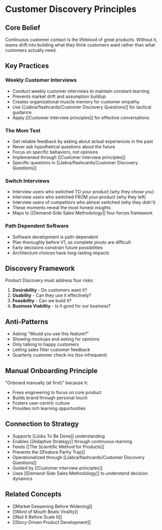 # Customer Discovery Principles

## Core Belief

Continuous customer contact is the lifeblood of great products. Without it, teams drift into building what they think customers want rather than what customers actually need.

## Key Practices

### Weekly Customer Interviews
- Conduct weekly customer interviews to maintain constant learning
- Prevents market drift and assumption buildup
- Creates organizational muscle memory for customer empathy
- Use [[Jabra/flashcards/Customer Discovery Questions]] for tactical guidance
- Apply [[Customer interview principles]] for effective conversations

### The Mom Test
- Get reliable feedback by asking about actual experiences in the past
- Never ask hypothetical questions about the future
- Focus on specific behaviors, not opinions
- Implemented through [[Customer interview principles]]
- Specific questions in [[Jabra/flashcards/Customer Discovery Questions]]

### Switch Interviews
- Interview users who switched TO your product (why they chose you)
- Interview users who switched FROM your product (why they left)
- Interview users of competitors who almost switched (why they didn't)
- These moments reveal the most honest insights
- Maps to [[Demand-Side Sales Methodology]] four forces framework

### Path Dependent Software
- Software development is path-dependent
- Plan thoroughly before V1, as complete pivots are difficult
- Early decisions constrain future possibilities
- Architecture choices have long-lasting impacts

## Discovery Framework

Product Discovery must address four risks:
1. **Desirability** - Do customers want it?
2. **Usability** - Can they use it effectively?
3. **Feasibility** - Can we build it?
4. **Business Viability** - Is it good for our business?

## Anti-Patterns

- Asking "Would you use this feature?"
- Showing mockups and asking for opinions
- Only talking to happy customers
- Letting sales filter customer feedback
- Quarterly customer check-ins (too infrequent)

## Manual Onboarding Principle

"Onboard manually (at first)" because it:
- Frees engineering to focus on core product
- Builds brand through personal touch
- Fosters user-centric culture
- Provides rich learning opportunities

## Connection to Strategy

- Supports [[Jobs To Be Done]] understanding
- Enables [[Adaptive Strategy]] through continuous learning
- Feeds [[The Scientific Method for Products]]
- Prevents the [[Feature Parity Trap]]
- Operationalized through [[Jabra/flashcards/Customer Discovery Questions]]
- Guided by [[Customer interview principles]]
- Uses [[Demand-Side Sales Methodology]] to understand decision dynamics

## Related Concepts
- [[Market Deepening Before Widening]]
- [[Word of Mouth Beats Virality]]
- [[Nail It Before Scale It]]
- [[Story-Driven Product Development]]